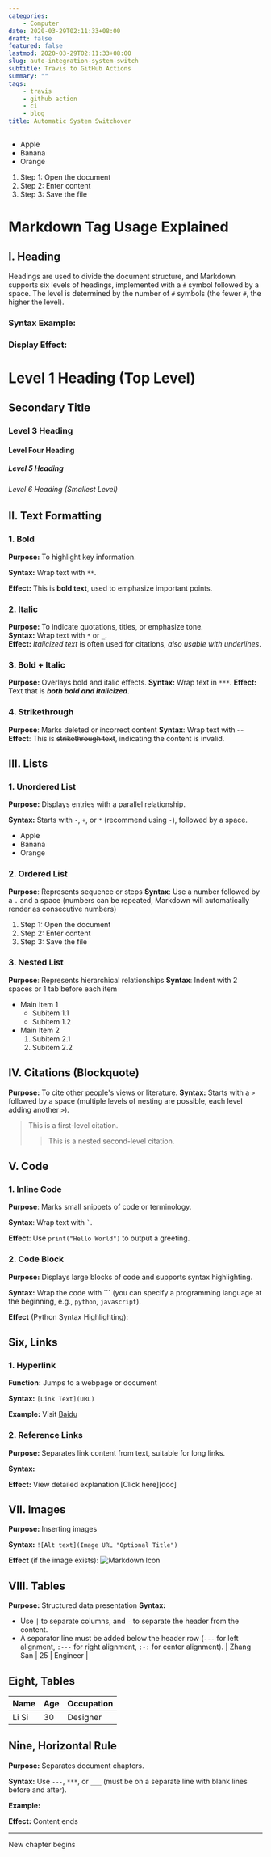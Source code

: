```yaml
---
categories:
    - Computer
date: 2020-03-29T02:11:33+08:00
draft: false
featured: false
lastmod: 2020-03-29T02:11:33+08:00
slug: auto-integration-system-switch
subtitle: Travis to GitHub Actions
summary: ""
tags:
    - travis
    - github action
    - ci
    - blog
title: Automatic System Switchover
---
```



- Apple
- Banana
- Orange
1. Step 1: Open the document
2. Step 2: Enter content
3. Step 3: Save the file

# Markdown Tag Usage Explained

## I. Heading

Headings are used to divide the document structure, and Markdown supports six levels of headings, implemented with a `#` symbol followed by a space. The level is determined by the number of `#` symbols (the fewer `#`, the higher the level).

### Syntax Example:

### Display Effect:

# Level 1 Heading (Top Level)

## Secondary Title

### Level 3 Heading

#### Level Four Heading

##### Level 5 Heading

###### Level 6 Heading (Smallest Level)

## II. Text Formatting

### 1. Bold

**Purpose:** To highlight key information.

**Syntax:** Wrap text with `**`.

**Effect:** This is **bold text**, used to emphasize important points.

### 2. Italic

**Purpose:** To indicate quotations, titles, or emphasize tone.  
**Syntax:** Wrap text with `*` or `_`.  
**Effect:** *Italicized text* is often used for citations, _also usable with underlines_.

### 3. Bold + Italic

**Purpose:** Overlays bold and italic effects.
**Syntax:** Wrap text in `***`.
**Effect:** Text that is ***both bold and italicized***.

### 4. Strikethrough
**Purpose**: Marks deleted or incorrect content
**Syntax**: Wrap text with ``~~``
**Effect**: This is ~~strikethrough text~~, indicating the content is invalid.

## III. Lists

### 1. Unordered List

**Purpose:** Displays entries with a parallel relationship.

**Syntax:** Starts with `-`, `+`, or `*` (recommend using `-`), followed by a space.

- Apple
- Banana
- Orange

### 2. Ordered List
**Purpose**: Represents sequence or steps
**Syntax**: Use a number followed by a `.` and a space (numbers can be repeated, Markdown will automatically render as consecutive numbers)
1. Step 1: Open the document
2. Step 2: Enter content
3. Step 3: Save the file

### 3. Nested List
**Purpose**: Represents hierarchical relationships
**Syntax**: Indent with 2 spaces or 1 tab before each item
- Main Item 1
  - Subitem 1.1
  - Subitem 1.2
- Main Item 2
  1. Subitem 2.1
  2. Subitem 2.2

## IV. Citations (Blockquote)
**Purpose:** To cite other people's views or literature.
**Syntax:** Starts with a `>` followed by a space (multiple levels of nesting are possible, each level adding another `>`).
> This is a first-level citation.
> > This is a nested second-level citation.

## V. Code

### 1. Inline Code

**Purpose**: Marks small snippets of code or terminology.

**Syntax**: Wrap text with `` ` ``.

**Effect**: Use `print("Hello World")` to output a greeting.

### 2. Code Block

**Purpose:** Displays large blocks of code and supports syntax highlighting.

**Syntax:** Wrap the code with ``` (you can specify a programming language at the beginning, e.g., `python`, `javascript`).

**Effect** (Python Syntax Highlighting):

## Six, Links

### 1. Hyperlink

**Function:** Jumps to a webpage or document

**Syntax:** `[Link Text](URL)`

**Example:** Visit [Baidu](https://www.baidu.com)

### 2. Reference Links

**Purpose:** Separates link content from text, suitable for long links.

**Syntax:**

**Effect:** View detailed explanation [Click here][doc]

## VII. Images

**Purpose:** Inserting images

**Syntax:** `![Alt text](Image URL "Optional Title")`

**Effect** (if the image exists): ![Markdown Icon](https://example.com/markdown-icon.png "Markdown Logo")

## VIII. Tables
**Purpose:** Structured data presentation
**Syntax:**
- Use `|` to separate columns, and `-` to separate the header from the content.
- A separator line must be added below the header row (`---` for left alignment, `:---` for right alignment, `:-:` for center alignment).
| Zhang San | 25 | Engineer |

## Eight, Tables

| Name | Age | Occupation |
| --- | --- | --- |
| Li Si | 30 | Designer |

## Nine, Horizontal Rule

**Purpose:** Separates document chapters.

**Syntax:** Use `---`, `***`, or `___` (must be on a separate line with blank lines before and after).

**Example:**

**Effect:**
Content ends

---
New chapter begins